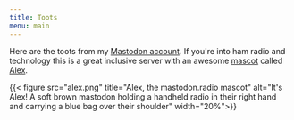 ```yaml
---
title: Toots
menu: main
---
```


Here are the toots from my [Mastodon account](https://mastodon.radio/@m0puh).
If you're into ham radio and technology this is a great inclusive server with an awesome
[mascot](https://mastodon.radio/@M0YNG/106737450904596418) called [Alex](https://mastodon.radio/@Alex).

{{< figure src="alex.png" title="Alex, the mastodon.radio mascot" alt="It's Alex! A soft brown mastodon holding a handheld radio in their right hand and carrying a blue bag over their shoulder" width="20%">}}

